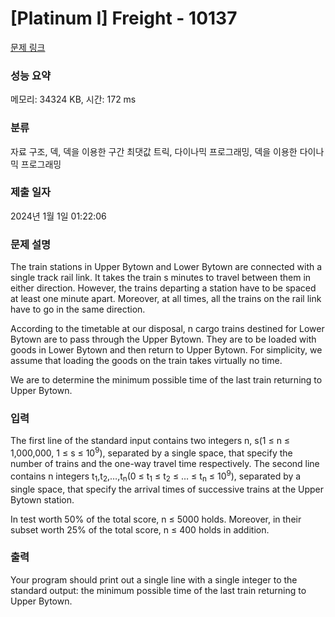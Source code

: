 # [Platinum I] Freight - 10137 

[문제 링크](https://www.acmicpc.net/problem/10137) 

### 성능 요약

메모리: 34324 KB, 시간: 172 ms

### 분류

자료 구조, 덱, 덱을 이용한 구간 최댓값 트릭, 다이나믹 프로그래밍, 덱을 이용한 다이나믹 프로그래밍

### 제출 일자

2024년 1월 1일 01:22:06

### 문제 설명

<p>The train stations in Upper Bytown and Lower Bytown are connected with a single track rail link. It takes the train s minutes to travel between them in either direction. However, the trains departing a station have to be spaced at least one minute apart. Moreover, at all times, all the trains on the rail link have to go in the same direction.</p>

<p>According to the timetable at our disposal, n cargo trains destined for Lower Bytown are to pass through the Upper Bytown. They are to be loaded with goods in Lower Bytown and then return to Upper Bytown. For simplicity, we assume that loading the goods on the train takes virtually no time.</p>

<p>We are to determine the minimum possible time of the last train returning to Upper Bytown.</p>

### 입력 

 <p>The first line of the standard input contains two integers n, s(1 ≤ n ≤ 1,000,000, 1 ≤ s ≤ 10<sup>9</sup>), separated by a single space, that specify the number of trains and the one-way travel time respectively. The second line contains n integers t<sub>1</sub>,t<sub>2</sub>,…,t<sub>n</sub>(0 ≤ t<sub>1</sub> ≤ t<sub>2</sub> ≤ … ≤ t<sub>n</sub> ≤ 10<sup>9</sup>), separated by a single space, that specify the arrival times of successive trains at the Upper Bytown station.</p>

<p>In test worth 50% of the total score, n ≤ 5000 holds. Moreover, in their subset worth 25% of the total score, n ≤ 400 holds in addition.</p>

### 출력 

 <p>Your program should print out a single line with a single integer to the standard output: the minimum possible time of the last train returning to Upper Bytown.</p>

<p> </p>

